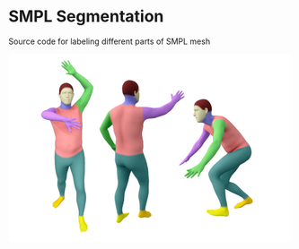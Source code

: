 # SMPL Segmentation
Source code for labeling different parts of SMPL mesh

![alt text](https://github.com/AstitvaSri/SMPL-Segmentation/blob/main/smpl_sem.jpg)
